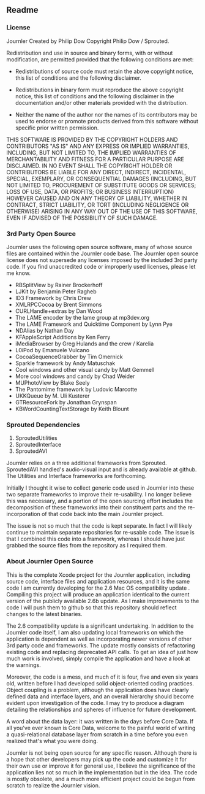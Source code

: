 ## Readme

### License

Journler
Created by Philip Dow
Copyright Philip Dow / Sprouted.

Redistribution and use in source and binary forms, with or without modification, are permitted provided that the following conditions are met:
 
* Redistributions of source code must retain the above copyright notice, this list of conditions and the following disclaimer.
 
* Redistributions in binary form must reproduce the above copyright notice, this list of conditions and the following disclaimer in the documentation and/or other materials provided with the
distribution.
 
* Neither the name of the author nor the names of its contributors may be used to endorse or promote products derived from this software without specific prior written permission.
 
THIS SOFTWARE IS PROVIDED BY THE COPYRIGHT HOLDERS AND CONTRIBUTORS "AS IS" AND ANY EXPRESS OR IMPLIED WARRANTIES, INCLUDING, BUT NOT LIMITED TO, THE IMPLIED WARRANTIES OF MERCHANTABILITY AND FITNESS FOR A PARTICULAR PURPOSE ARE DISCLAIMED. IN NO EVENT SHALL THE COPYRIGHT HOLDER OR CONTRIBUTORS BE LIABLE FOR ANY DIRECT, INDIRECT, INCIDENTAL, SPECIAL, EXEMPLARY, OR CONSEQUENTIAL DAMAGES (INCLUDING, BUT NOT LIMITED TO, PROCUREMENT OF SUBSTITUTE GOODS OR SERVICES; LOSS OF USE, DATA, OR PROFITS; OR BUSINESS INTERRUPTION) HOWEVER CAUSED AND ON ANY THEORY OF LIABILITY, WHETHER IN CONTRACT, STRICT LIABILITY, OR TORT (INCLUDING NEGLIGENCE OR OTHERWISE) ARISING IN ANY WAY OUT OF THE USE OF THIS SOFTWARE, EVEN IF ADVISED OF THE POSSIBILITY OF SUCH DAMAGE.

### 3rd Party Open Source

Journler uses the following open source software, many of whose source
files are contained within the Journler code base. The Journler open source 
license does not supersede any licenses imposed by the included 3rd party code.
If you find unaccredited code or improperly used licenses, please let me know.

- RBSplitView by Rainer Brockerhoff
- LJKit by Benjamin Peter Ragheb
- ID3 Framework by Chris Drew
- XMLRPCCocoa by Brent Simmons
- CURLHandle+extras by Dan Wood
- The LAME encoder by the lame group at mp3dev.org
- The LAME Framework and Quicktime Component by Lynn Pye
- NDAlias by Nathan Day
- KFAppleScript Additions by Ken Ferry
- iMediaBrowser by Greg Hulands and the crew / Karelia
- L0iPod by Emanuele Vulcano
- CocoaSequenceGrabber by Tim Omernick
- Sparkle framework by Andy Matuschak
- Cool windows and other visual candy by Matt Gemmell
- More cool windows and candy by Chad Weider
- MUPhotoView by Blake Seely
- The Pantomime framework by Ludovic Marcotte
- UKKQueue by M. Uli Kusterer
- GTResourceFork by Jonathan Grynspan
- KBWordCountingTextStorage by Keith Blount

### Sprouted Dependencies

1. SproutedUtilities
2. SproutedInterface
3. SproutedAVI

Journler relies on a three additional frameworks from Sprouted. SproutedAVI handled's audio-visual input and is already available at github. The Utilities and Interface frameworks are forthcoming.

Initially I thought it wise to collect generic code used in Journler into these two separate frameworks to improve their re-usability. I no longer believe this was necessary, and a portion of the open sourcing effort includes the decomposition of these frameworks into their constituent parts and the re-incorporation of that code back into the main Journler project.

The issue is not so much that the code is kept separate. In fact I will likely continue to maintain separate repositories for re-usable code. The issue is that I combined this code into a framework, whereas I should have just grabbed the source files from the repository as I required them.

### About Journler Open Source

This is the complete Xcode project for the Journler application, including source code, interface files and application resources, and it is the same code I am currently developing for the 2.6 Mac OS compatibility update . Compiling this project will produce an application identical to the current version of the publicly available 2.6b update. As I make improvements to the code I will push them to github so that this repository should reflect changes to the latest binaries.

The 2.6 compatibility update is a significant undertaking. In addition to the Journler code itself, I am also updating local frameworks on which the application is dependent as well as incorporating newer versions of other 3rd party code and frameworks. The update mostly consists of refactoring existing code and replacing deprecated API calls. To get an idea of just how much work is involved, simply compile the application and have a look at the warnings.

Moreover, the code is a mess, and much of it is four, five and even six years old, written before I had developed solid object-oriented coding practices. Object coupling is a problem, although the application does have clearly defined data and interface layers, and an overall hierarchy should become evident upon investigation of the code. I may try to produce a diagram detailing the relationships and spheres of influence for future development.

A word about the data layer: it was written in the days before Core Data. If all you've ever known is Core Data, welcome to the painful world of writing a quasi-relational database layer from scratch in a time before you even realized that's what you were doing.

Journler is not being open source for any specific reason. Although there is a hope that other
developers may pick up the code and customize it for their own use or improve it for general
use, I believe the significance of the application lies not so much in the implementation but
in the idea. The code is mostly obsolete, and a much more efficient project could be begun
from scratch to realize the Journler vision.

